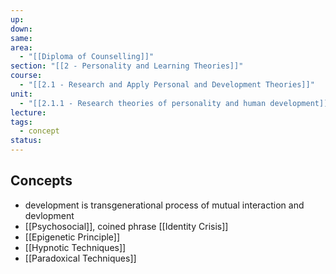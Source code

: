 ```yaml
---
up: 
down: 
same: 
area:
  - "[[Diploma of Counselling]]"
section: "[[2 - Personality and Learning Theories]]"
course:
  - "[[2.1 - Research and Apply Personal and Development Theories]]"
unit:
  - "[[2.1.1 - Research theories of personality and human development]]"
lecture: 
tags:
  - concept
status:
---
```


## Concepts
- development is transgenerational process of mutual interaction and devlopment
- [[Psychosocial]], coined phrase [[Identity Crisis]]
- [[Epigenetic Principle]]
- [[Hypnotic Techniques]]
- [[Paradoxical Techniques]]